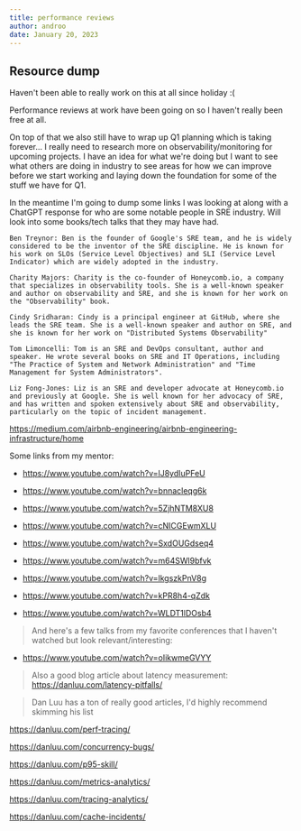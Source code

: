 ```yaml
---
title: performance reviews
author: androo
date: January 20, 2023
---
```

## Resource dump
Haven't been able to really work on this at all since holiday :(

Performance reviews at work have been going on so I haven't really been free at all.

On top of that we also still have to wrap up Q1 planning which is taking forever... I really need to research more on observability/monitoring for upcoming projects. I have an idea for what we're doing but I want to see what others are doing in industry to see areas for how we can improve before we start working and laying down the foundation for some of the stuff we have for Q1.

In the meantime I'm going to dump some links I was looking at along with a ChatGPT response for who are some notable people in SRE industry. Will look into some books/tech talks that they may have had.

```
Ben Treynor: Ben is the founder of Google's SRE team, and he is widely considered to be the inventor of the SRE discipline. He is known for his work on SLOs (Service Level Objectives) and SLI (Service Level Indicator) which are widely adopted in the industry.

Charity Majors: Charity is the co-founder of Honeycomb.io, a company that specializes in observability tools. She is a well-known speaker and author on observability and SRE, and she is known for her work on the "Observability" book.

Cindy Sridharan: Cindy is a principal engineer at GitHub, where she leads the SRE team. She is a well-known speaker and author on SRE, and she is known for her work on "Distributed Systems Observability"

Tom Limoncelli: Tom is an SRE and DevOps consultant, author and speaker. He wrote several books on SRE and IT Operations, including "The Practice of System and Network Administration" and "Time Management for System Administrators".

Liz Fong-Jones: Liz is an SRE and developer advocate at Honeycomb.io and previously at Google. She is well known for her advocacy of SRE, and has written and spoken extensively about SRE and observability, particularly on the topic of incident management.
```

https://medium.com/airbnb-engineering/airbnb-engineering-infrastructure/home

Some links from my mentor:
* https://www.youtube.com/watch?v=lJ8ydIuPFeU

* https://www.youtube.com/watch?v=bnnacleqg6k

* https://www.youtube.com/watch?v=5ZjhNTM8XU8 

* https://www.youtube.com/watch?v=cNICGEwmXLU

* https://www.youtube.com/watch?v=SxdOUGdseq4

* https://www.youtube.com/watch?v=m64SWl9bfvk

* https://www.youtube.com/watch?v=lkgszkPnV8g

* https://www.youtube.com/watch?v=kPR8h4-qZdk

* https://www.youtube.com/watch?v=WLDT1lDOsb4

> And here's a few talks from my favorite conferences that I haven't watched but look relevant/interesting:

* https://www.youtube.com/watch?v=oIikwmeGVYY

> Also a good blog article about latency measurement: https://danluu.com/latency-pitfalls/

 

> Dan Luu has a ton of really good articles, I'd highly recommend skimming his list

 

https://danluu.com/perf-tracing/

https://danluu.com/concurrency-bugs/

https://danluu.com/p95-skill/

https://danluu.com/metrics-analytics/

https://danluu.com/tracing-analytics/

https://danluu.com/cache-incidents/
